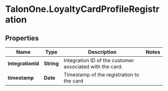 # TalonOne.LoyaltyCardProfileRegistration

## Properties

Name | Type | Description | Notes
------------ | ------------- | ------------- | -------------
**integrationId** | **String** | Integration ID of the customer associated with the card. | 
**timestamp** | **Date** | Timestamp of the registration to the card | 


